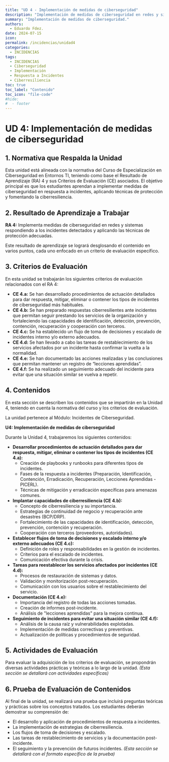 ```yaml
---
title: "UD 4 - Implementación de medidas de ciberseguridad"
description: "Implementación de medidas de ciberseguridad en redes y sistemas respondiendo a los incidentes detectados y aplicando las técnicas de protección adecuadas."
summary: "Implementación de medidas de ciberseguridad."
authors:
  - Eduardo Fdez.
date: 2024-07-15
icon:  
permalink: /incidencias/unidad4
categories:
  - INCIDENCIAS
tags:
  - INCIDENCIAS
  - Ciberseguridad
  - Implementación
  - Respuesta a Incidentes
  - Ciberresiliencia
toc: true
toc_label: "Contenido"
toc_icon: "file-code"
#hide:
#  - footer
---
```


# UD 4: Implementación de medidas de ciberseguridad

## 1. Normativa que Respalda la Unidad
Esta unidad está alineada con la normativa del Curso de Especialización en Ciberseguridad en Entornos TI, teniendo como base el Resultado de Aprendizaje (RA) 4 y sus Criterios de Evaluación (CE) asociados. El objetivo principal es que los estudiantes aprendan a implementar medidas de ciberseguridad en respuesta a incidentes, aplicando técnicas de protección y fomentando la ciberresiliencia.

## 2. Resultado de Aprendizaje a Trabajar
**RA 4:** Implementa medidas de ciberseguridad en redes y sistemas respondiendo a los incidentes detectados y aplicando las técnicas de protección adecuadas.

Este resultado de aprendizaje se logrará desglosando el contenido en varios puntos, cada uno enfocado en un criterio de evaluación específico.

## 3. Criterios de Evaluación
En esta unidad se trabajarán los siguientes criterios de evaluación relacionados con el RA 4:

*   **CE 4.a:** Se han desarrollado procedimientos de actuación detallados para dar respuesta, mitigar, eliminar o contener los tipos de incidentes de ciberseguridad más habituales.
*   **CE 4.b:** Se han preparado respuestas ciberresilientes ante incidentes que permitan seguir prestando los servicios de la organización y fortaleciendo las capacidades de identificación, detección, prevención, contención, recuperación y cooperación con terceros.
*   **CE 4.c:** Se ha establecido un flujo de toma de decisiones y escalado de incidentes interno y/o externo adecuados.
*   **CE 4.d:** Se han llevado a cabo las tareas de restablecimiento de los servicios afectados por un incidente hasta confirmar la vuelta a la normalidad.
*   **CE 4.e:** Se han documentado las acciones realizadas y las conclusiones que permitan mantener un registro de “lecciones aprendidas”.
*   **CE 4.f:** Se ha realizado un seguimiento adecuado del incidente para evitar que una situación similar se vuelva a repetir.

## 4. Contenidos
En esta sección se describen los contenidos que se impartirán en la Unidad 4, teniendo en cuenta la normativa del curso y los criterios de evaluación.

La unidad pertenece al Módulo: Incidentes de Ciberseguridad.

**U4: Implementación de medidas de ciberseguridad**

Durante la Unidad 4, trabajaremos los siguientes contenidos:

*   **Desarrollar procedimientos de actuación detallados para dar respuesta, mitigar, eliminar o contener los tipos de incidentes (CE 4.a):**
    *   Creación de playbooks y runbooks para diferentes tipos de incidentes.
    *   Fases de la respuesta a incidentes (Preparación, Identificación, Contención, Erradicación, Recuperación, Lecciones Aprendidas - PICERL).
    *   Técnicas de mitigación y erradicación específicas para amenazas comunes.
*   **Implantar capacidades de ciberresiliencia (CE 4.b):**
    *   Concepto de ciberresiliencia y su importancia.
    *   Estrategias de continuidad de negocio y recuperación ante desastres (BCP/DRP).
    *   Fortalecimiento de las capacidades de identificación, detección, prevención, contención y recuperación.
    *   Cooperación con terceros (proveedores, autoridades).
*   **Establecer flujos de toma de decisiones y escalado interno y/o externo adecuados (CE 4.c):**
    *   Definición de roles y responsabilidades en la gestión de incidentes.
    *   Criterios para el escalado de incidentes.
    *   Comunicación efectiva durante la crisis.
*   **Tareas para reestablecer los servicios afectados por incidentes (CE 4.d):**
    *   Procesos de restauración de sistemas y datos.
    *   Validación y monitorización post-recuperación.
    *   Comunicación con los usuarios sobre el restablecimiento del servicio.
*   **Documentación (CE 4.e):**
    *   Importancia del registro de todas las acciones tomadas.
    *   Creación de informes post-incidente.
    *   Análisis de "lecciones aprendidas" para la mejora continua.
*   **Seguimiento de incidentes para evitar una situación similar (CE 4.f):**
    *   Análisis de la causa raíz y vulnerabilidades explotadas.
    *   Implementación de medidas correctivas y preventivas.
    *   Actualización de políticas y procedimientos de seguridad.

## 5. Actividades de Evaluación
Para evaluar la adquisición de los criterios de evaluación, se propondrán diversas actividades prácticas y teóricas a lo largo de la unidad.
*(Esta sección se detallará con actividades específicas)*

## 6. Prueba de Evaluación de Contenidos
Al final de la unidad, se realizará una prueba que incluirá preguntas teóricas y prácticas sobre los conceptos tratados. Los estudiantes deberán demostrar su comprensión de:
*   El desarrollo y aplicación de procedimientos de respuesta a incidentes.
*   La implementación de estrategias de ciberresiliencia.
*   Los flujos de toma de decisiones y escalado.
*   Las tareas de restablecimiento de servicios y la documentación post-incidente.
*   El seguimiento y la prevención de futuros incidentes.
*(Esta sección se detallará con el formato específico de la prueba)*
